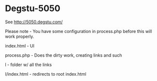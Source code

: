 # Degstu-5050
See http://5050.degstu.com/

Please note - You have some configuration in process.php before this will work properly.

index.html - UI

process.php - Does the dirty work, creating links and such

l - folder w/ all the links

l/index.html - redirects to root index.html

